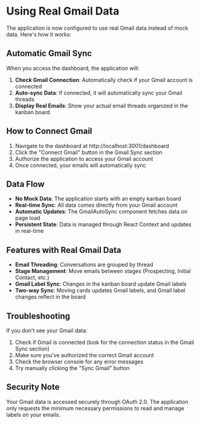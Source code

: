 # Using Real Gmail Data

The application is now configured to use real Gmail data instead of mock data. Here's how it works:

## Automatic Gmail Sync

When you access the dashboard, the application will:

1. **Check Gmail Connection**: Automatically check if your Gmail account is connected
2. **Auto-sync Data**: If connected, it will automatically sync your Gmail threads
3. **Display Real Emails**: Show your actual email threads organized in the kanban board

## How to Connect Gmail

1. Navigate to the dashboard at http://localhost:3001/dashboard
2. Click the "Connect Gmail" button in the Gmail Sync section
3. Authorize the application to access your Gmail account
4. Once connected, your emails will automatically sync

## Data Flow

- **No Mock Data**: The application starts with an empty kanban board
- **Real-time Sync**: All data comes directly from your Gmail account
- **Automatic Updates**: The GmailAutoSync component fetches data on page load
- **Persistent State**: Data is managed through React Context and updates in real-time

## Features with Real Gmail Data

- **Email Threading**: Conversations are grouped by thread
- **Stage Management**: Move emails between stages (Prospecting, Initial Contact, etc.)
- **Gmail Label Sync**: Changes in the kanban board update Gmail labels
- **Two-way Sync**: Moving cards updates Gmail labels, and Gmail label changes reflect in the board

## Troubleshooting

If you don't see your Gmail data:

1. Check if Gmail is connected (look for the connection status in the Gmail Sync section)
2. Make sure you've authorized the correct Gmail account
3. Check the browser console for any error messages
4. Try manually clicking the "Sync Gmail" button

## Security Note

Your Gmail data is accessed securely through OAuth 2.0. The application only requests the minimum necessary permissions to read and manage labels on your emails.
